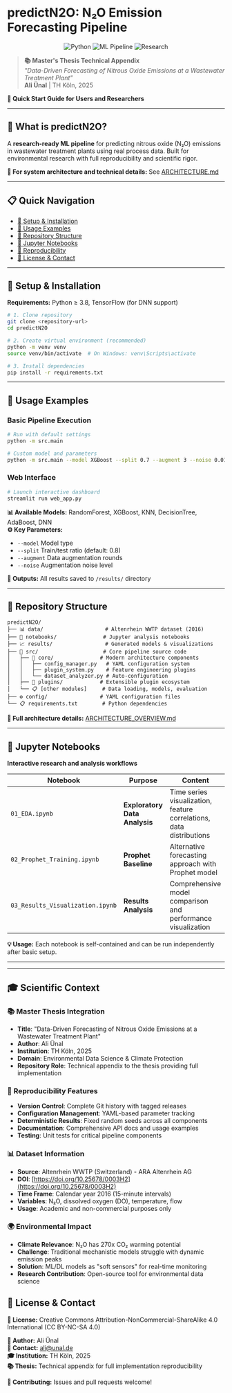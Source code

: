 # predictN2O: N₂O Emission Forecasting Pipeline

<div align="center">

![Python](https://img.shields.io/badge/Python-3.8+-3776ab?style=for-the-badge&logo=python)
![ML Pipeline](https://img.shields.io/badge/ML_Pipeline-Research_Ready-success?style=for-the-badge)
![Research](https://img.shields.io/badge/Master_Thesis-TH_Köln_2025-blue?style=for-the-badge)


</div>

> **📚 Master's Thesis Technical Appendix**  
> *"Data-Driven Forecasting of Nitrous Oxide Emissions at a Wastewater Treatment Plant"*  
> **Ali Ünal** | TH Köln, 2025

**🚀 Quick Start Guide for Users and Researchers**

---

## 🎯 What is predictN2O?

A **research-ready ML pipeline** for predicting nitrous oxide (N₂O) emissions in wastewater treatment plants using real process data. Built for environmental research with full reproducibility and scientific rigor.

**🔗 For system architecture and technical details:** See [ARCHITECTURE.md](ARCHITECTURE.md)

---

## 📋 Quick Navigation

- [🔧 Setup & Installation](#setup--installation)
- [🚀 Usage Examples](#usage-examples)  
- [📁 Repository Structure](#repository-structure)
- [📓 Jupyter Notebooks](#jupyter-notebooks)
- [🔬 Reproducibility](#reproducibility-notes)
- [📄 License & Contact](#license--contact)

---

## 🔧 Setup & Installation

**Requirements:** Python ≥ 3.8, TensorFlow (for DNN support)

```bash
# 1. Clone repository
git clone <repository-url>
cd predictN2O

# 2. Create virtual environment (recommended)
python -m venv venv
source venv/bin/activate  # On Windows: venv\Scripts\activate

# 3. Install dependencies
pip install -r requirements.txt
```

---

## 🚀 Usage Examples

### Basic Pipeline Execution
```bash
# Run with default settings
python -m src.main

# Custom model and parameters
python -m src.main --model XGBoost --split 0.7 --augment 3 --noise 0.01
```

### Web Interface
```bash
# Launch interactive dashboard
streamlit run web_app.py
```

**📊 Available Models:** RandomForest, XGBoost, KNN, DecisionTree, AdaBoost, DNN  
**⚙️ Key Parameters:**
- `--model` Model type
- `--split` Train/test ratio (default: 0.8)
- `--augment` Data augmentation rounds  
- `--noise` Augmentation noise level

**📁 Outputs:** All results saved to `/results/` directory

---

## 📁 Repository Structure

```text
predictN2O/
├── 📊 data/                    # Altenrhein WWTP dataset (2016)
├── 📓 notebooks/               # Jupyter analysis notebooks  
├── 📈 results/                 # Generated models & visualizations
├── 🔧 src/                     # Core pipeline source code
│   ├── 🧠 core/               # Modern architecture components
│   │   ├── config_manager.py   # YAML configuration system
│   │   ├── plugin_system.py    # Feature engineering plugins
│   │   └── dataset_analyzer.py # Auto-configuration
│   ├── 🔌 plugins/            # Extensible plugin ecosystem
│   └── 📋 [other modules]     # Data loading, models, evaluation
├── ⚙️ config/                 # YAML configuration files
└── 📋 requirements.txt        # Python dependencies
```

**🔗 Full architecture details:** [ARCHITECTURE_OVERVIEW.md](ARCHITECTURE_OVERVIEW.md)



---

## 📓 Jupyter Notebooks

**Interactive research and analysis workflows**

| Notebook | Purpose | Content |
|----------|---------|---------|
| `01_EDA.ipynb` | **Exploratory Data Analysis** | Time series visualization, feature correlations, data distributions |
| `02_Prophet_Training.ipynb` | **Prophet Baseline** | Alternative forecasting approach with Prophet model |
| `03_Results_Visualization.ipynb` | **Results Analysis** | Comprehensive model comparison and performance visualization |

**💡 Usage:** Each notebook is self-contained and can be run independently after basic setup.

---

---

## 🎓 Scientific Context

### 📚 **Master Thesis Integration**
- **Title**: "Data-Driven Forecasting of Nitrous Oxide Emissions at a Wastewater Treatment Plant"
- **Author**: Ali Ünal
- **Institution**: TH Köln, 2025
- **Domain**: Environmental Data Science & Climate Protection  
- **Repository Role**: Technical appendix to the thesis providing full implementation

### 🔬 **Reproducibility Features**
- **Version Control**: Complete Git history with tagged releases
- **Configuration Management**: YAML-based parameter tracking
- **Deterministic Results**: Fixed random seeds across all components
- **Documentation**: Comprehensive API docs and usage examples
- **Testing**: Unit tests for critical pipeline components

### 📊 **Dataset Information**
- **Source**: Altenrhein WWTP (Switzerland) - ARA Altenrhein AG
- **DOI**: [https://doi.org/10.25678/0003H2](https://doi.org/10.25678/0003H2)
- **Time Frame**: Calendar year 2016 (15-minute intervals)
- **Variables**: N₂O, dissolved oxygen (DO), temperature, flow
- **Usage**: Academic and non-commercial purposes only

### 🌍 **Environmental Impact**
- **Climate Relevance**: N₂O has 270x CO₂ warming potential
- **Challenge**: Traditional mechanistic models struggle with dynamic emission peaks
- **Solution**: ML/DL models as "soft sensors" for real-time monitoring
- **Research Contribution**: Open-source tool for environmental data science


## 📄 License & Contact

**📜 License:** Creative Commons Attribution-NonCommercial-ShareAlike 4.0 International (CC BY-NC-SA 4.0)

**👤 Author:** Ali Ünal  
**📧 Contact:** ali@unal.de  
**🎓 Institution:** TH Köln, 2025  
**📚 Thesis:** Technical appendix for full implementation reproducibility

**🤝 Contributing:** Issues and pull requests welcome!


